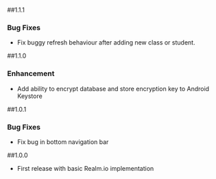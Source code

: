 ##1.1.1
### Bug Fixes
* Fix buggy refresh behaviour after adding new class or student.

##1.1.0

### Enhancement
* Add ability to encrypt database and store encryption key to Android Keystore

##1.0.1
### Bug Fixes
* Fix bug in bottom navigation bar

##1.0.0

* First release with basic Realm.io implementation
